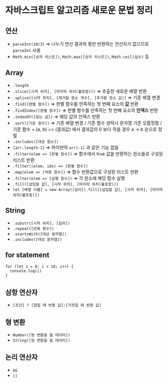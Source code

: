 # 자바스크립트 알고리즘 새로운 문법 정리

## 연산

- `parseInt(10/3)` => 나누기 연산 결과의 몫만 반환하는 연산자가 없으므로 `parseInt` 사용
- `Math.min([숫자 리스트])`, `Math.max([숫자 리스트])`, `Math.ceil(실수)` 등

## Array

- `.length`
- `.slice([시작 위치], [마지막 위치(불포함)])` => 추출한 새로운 배열 반환
- `.splice([시작 위치], [제거할 원소 개수], [추가할 원소 값])` => 기존 배열 변경
- `.find([판별 함수])` => 판별 함수를 만족하는 첫 번째 요소의 **값** 반환
- `.findIndex([판별 함수])` => 판별 함수를 만족하는 첫 번째 요소의 **인덱스** 반환
- `.indexOf([찾는 값])` => 해당 값의 인덱스 반환
- `.sort([기준 함수])` => 기존 배열 변경 / 기준 함수 생략시 문자열 기준 오름정렬 / 기준 함수 = (a, b) => (결과값) 에서 결과값이 0 보다 작을 경우 a -> b 순으로 정렬
- `.includes([대상 원소])`
- `[arr.length-1]` => 파이썬의 `arr[-1]` 과 같은 기능 없음
- `.filter(elem => [판별 함수])` => 함수에서 true 값을 반환하는 원소들로 구성된 리스트 반환
- `.filter((elem, idx) => [판별 함수])`
- `.map(elem => [적용 함수])` => 함수 반환값으로 구성된 리스트 반환
- `.filter(elem => [실행 함수])` => 각 원소에 해당 함수 실행
- `.fill([삽입할 값], [시작 위치], [마지막 위치(불포함)])`
- `let [배열 이름] = new Array([길이]).fill([삽입할 값], [시작 위치], [마지막 위치(불포함)])`

## String

- `.substr([시작 위치], [길이])`
- `.repeat([반복 횟수])`
- `.startsWith([대상 문자열])`
- `.includes([대상 문자열])`

## for statement

```
for (let i = 0; i < 10; i++) {
  console.log(i)
}
```

## 삼항 연산자

- `[조건] ? [참일 때 반환 값]:[거짓일 때 반환 값]`

## 형 변환

- `Number([형 변환을 할 데이터])`
- `String([형 변환을 할 데이터])`

## 논리 연산자

- `&&`
- `||`
